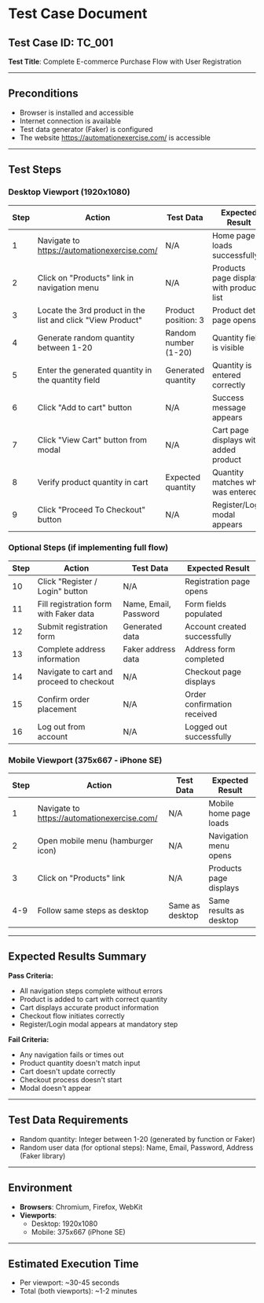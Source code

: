 # Test Case Document

## Test Case ID: TC_001
**Test Title**: Complete E-commerce Purchase Flow with User Registration

---

## Preconditions
- Browser is installed and accessible
- Internet connection is available
- Test data generator (Faker) is configured
- The website https://automationexercise.com/ is accessible

---

## Test Steps

### Desktop Viewport (1920x1080)

| Step | Action | Test Data | Expected Result |
|------|--------|-----------|-----------------|
| 1 | Navigate to https://automationexercise.com/ | N/A | Home page loads successfully |
| 2 | Click on "Products" link in navigation menu | N/A | Products page displays with product list |
| 3 | Locate the 3rd product in the list and click "View Product" | Product position: 3 | Product detail page opens |
| 4 | Generate random quantity between 1-20 | Random number (1-20) | Quantity field is visible |
| 5 | Enter the generated quantity in the quantity field | Generated quantity | Quantity is entered correctly |
| 6 | Click "Add to cart" button | N/A | Success message appears |
| 7 | Click "View Cart" button from modal | N/A | Cart page displays with added product |
| 8 | Verify product quantity in cart | Expected quantity | Quantity matches what was entered |
| 9 | Click "Proceed To Checkout" button | N/A | Register/Login modal appears |

### Optional Steps (if implementing full flow)

| Step | Action | Test Data | Expected Result |
|------|--------|-----------|-----------------|
| 10 | Click "Register / Login" button | N/A | Registration page opens |
| 11 | Fill registration form with Faker data | Name, Email, Password | Form fields populated |
| 12 | Submit registration form | Generated data | Account created successfully |
| 13 | Complete address information | Faker address data | Address form completed |
| 14 | Navigate to cart and proceed to checkout | N/A | Checkout page displays |
| 15 | Confirm order placement | N/A | Order confirmation received |
| 16 | Log out from account | N/A | Logged out successfully |

### Mobile Viewport (375x667 - iPhone SE)

| Step | Action | Test Data | Expected Result |
|------|--------|-----------|---|
| 1 | Navigate to https://automationexercise.com/ | N/A | Mobile home page loads |
| 2 | Open mobile menu (hamburger icon) | N/A | Navigation menu opens |
| 3 | Click on "Products" link | N/A | Products page displays |
| 4-9 | Follow same steps as desktop | Same as desktop | Same results as desktop |

---

## Expected Results Summary

**Pass Criteria:**
- All navigation steps complete without errors
- Product is added to cart with correct quantity
- Cart displays accurate product information
- Checkout flow initiates correctly
- Register/Login modal appears at mandatory step

**Fail Criteria:**
- Any navigation fails or times out
- Product quantity doesn't match input
- Cart doesn't update correctly
- Checkout process doesn't start
- Modal doesn't appear

---

## Test Data Requirements
- Random quantity: Integer between 1-20 (generated by function or Faker)
- Random user data (for optional steps): Name, Email, Password, Address (Faker library)

---

## Environment
- **Browsers**: Chromium, Firefox, WebKit
- **Viewports**: 
  - Desktop: 1920x1080
  - Mobile: 375x667 (iPhone SE)

---

## Estimated Execution Time
- Per viewport: ~30-45 seconds
- Total (both viewports): ~1-2 minutes